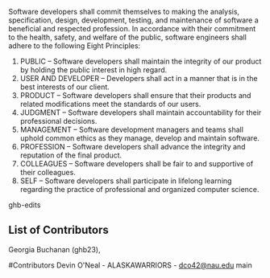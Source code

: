 Software developers shall commit themselves to making the analysis, specification, design, development, testing, and maintenance of software a beneficial and respected profession. In accordance with their commitment to the health, safety, and welfare of the public, software engineers shall adhere to the following Eight Principles:
1. PUBLIC – Software developers shall maintain the integrity of our product by holding the public interest in high regard.
2. USER AND DEVELOPER – Developers shall act in a manner that is in the best interests of our client.
3. PRODUCT – Software developers shall ensure that their products and related modifications meet the standards of our users.
4. JUDGMENT – Software developers shall maintain accountability for their professional decisions.
5. MANAGEMENT – Software development managers and teams shall uphold common ethics as they manage, develop and maintain software. 
6. PROFESSION – Software developers shall advance the integrity and reputation of the final product.
7. COLLEAGUES – Software developers shall be fair to and supportive of their colleagues.
8. SELF – Software developers shall participate in lifelong learning regarding the practice of professional and organized computer science.

 ghb-edits
## List of Contributors
Georgia Buchanan (ghb23), 

#Contributors
Devin O'Neal - ALASKAWARRIORS - dco42@nau.edu
 main
